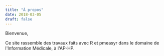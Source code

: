 ```yaml
---
title: "À propos"
date: 2018-03-05
draft: false
---
```


Bienvenue, 

Ce site rassemble des travaux faits avec R et pmeasyr dans le domaine de l'Information Médicale, à l'AP-HP.

